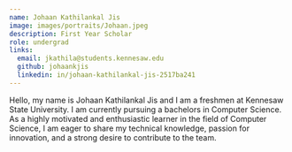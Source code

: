 ```yaml
---
name: Johaan Kathilankal Jis
image: images/portraits/Johaan.jpeg
description: First Year Scholar
role: undergrad
links:
  email: jkathila@students.kennesaw.edu
  github: johaankjis
  linkedin: in/johaan-kathilankal-jis-2517ba241
---
```

<!-- Personal description goes here -->
Hello, my name is Johaan Kathilankal Jis and I am a freshmen at Kennesaw State
University. I am currently pursuing a bachelors in Computer Science. As a highly
motivated and enthusiastic learner in the field of Computer Science, I am eager to share
my technical knowledge, passion for innovation, and a strong desire to contribute to the
team.
